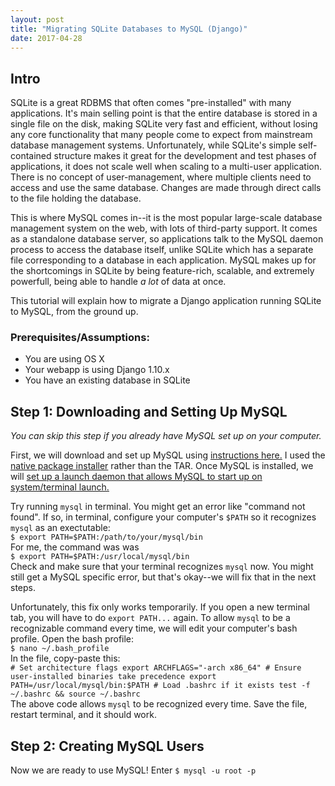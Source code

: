 ```yaml
---
layout: post
title: "Migrating SQLite Databases to MySQL (Django)"
date: 2017-04-28
---
```


## Intro


SQLite is a great RDBMS that often comes "pre-installed" with many applications. It's main selling point is that the entire database is stored in a single file on the disk, making SQLite very fast and efficient, without losing any core functionality that many people come to expect from mainstream database management systems. Unfortunately, while SQLite's simple self-contained structure makes it great for the development and test phases of applications, it does not scale well when scaling to a multi-user application. There is no concept of user-management, where multiple clients need to access and use the same database. Changes are made through direct calls to the file holding the database. 

This is where MySQL comes in--it is the most popular large-scale database management system on the web, with lots of third-party support. It comes as a standalone database server, so applications talk to the MySQL daemon process to access the database itself, unlike SQLite which has a separate file corresponding to a database in each application. MySQL makes up for the shortcomings in SQLite by being feature-rich, scalable, and extremely powerfull, being able to handle _a lot_ of data at once. 

This tutorial will explain how to migrate a Django application running SQLite to MySQL, from the ground up. 

### Prerequisites/Assumptions: 
* You are using OS X
* Your webapp is using Django 1.10.x
* You have an existing database in SQLite

## Step 1: Downloading and Setting Up MySQL
_You can skip this step if you already have MySQL set up on your computer._


First, we will download and set up MySQL using [instructions here.](https://dev.mysql.com/doc/refman/5.7/en/osx-installation.html) I used the [native package installer](https://dev.mysql.com/doc/refman/5.7/en/osx-installation-pkg.html) rather than the TAR. Once MySQL is installed, we will [set up a launch daemon that allows MySQL to start up on system/terminal launch.](https://dev.mysql.com/doc/refman/5.7/en/osx-installation-launchd.html) 


Try running `mysql` in terminal. You might get an error like "command not found". If so, in terminal, configure your computer's `$PATH` so it recognizes `mysql` as an exectutable:  
    ```
    $ export PATH=$PATH:/path/to/your/mysql/bin
    ```  
For me, the command was was  
    ```
    $ export PATH=$PATH:/usr/local/mysql/bin
    ```  
Check and make sure that your terminal recognizes `mysql` now. You might still get a MySQL specific error, but that's okay--we will fix that in the next steps. 


Unfortunately, this fix only works temporarily. If you open a new terminal tab, you will have to do `export PATH...` again. To allow `mysql` to be a recognizable command every time, we will edit your computer's bash profile. Open the bash profile:  
    ```
    $ nano ~/.bash_profile
    ```  
In the file, copy-paste this:  
    ```
    # Set architecture flags
    export ARCHFLAGS="-arch x86_64"
    # Ensure user-installed binaries take precedence
    export PATH=/usr/local/mysql/bin:$PATH
    # Load .bashrc if it exists
    test -f ~/.bashrc && source ~/.bashrc
    ```  
The above code allows `mysql` to be recognized every time. Save the file, restart terminal, and it should work.  


## Step 2: Creating MySQL Users
Now we are ready to use MySQL! Enter
        ```
        $ mysql -u root -p
        ```